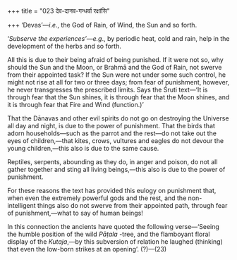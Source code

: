 +++
title = "023 देव-दानव-गन्धर्वा रक्षांसि"

+++
‘Devas’—*i.e*., the God of Rain, of Wind, the Sun and so forth.

‘*Subserve the experiences’—e.g*., by periodic heat, cold and rain, help
in the development of the herbs and so forth.

All this is due to their being afraid of being punished. If it were not
so, why should the Sun and the Moon, or Brahmā and the God of Rain, not
swerve from their appointed task? If the Sun were not under some such
control, he might not rise at all for two or three days; from fear of
punishment, however, he never transgresses the prescribed limits. Says
the Śruti text—‘It is through fear that the Sun shines, it is through
fear that the Moon shines, and it is through fear that Fire and Wind
(function.)’

That the Dānavas and other evil spirits do not go on destroying the
Universe all day and night, is due to the power of punishment. That the
birds that adorn households—such as the parrot and the rest—do not take
out the eyes of children,—that kites, crows, vultures and eagles do not
devour the young children,—this also is due to the same cause.

Reptiles, serpents, abounding as they do, in anger and poison, do not
all gather together and sting all living beings,—this also is due to the
power of punishment.

For these reasons the text has provided this eulogy on punishment that,
when even the extremely powerful gods and the rest, and the
non-intelligent things also do not swerve from their appointed path,
through fear of punishment,—what to say of human beings!

In this connection the ancients have quoted the following verse—‘Seeing
the humble position of the wild *Pāṭala* -tree, and the flamboyant
floral display of the *Kutaja*,—by this subversion of relation he
laughed (thinking) that even the low-born strikes at an opening’.
(?)—(23)


